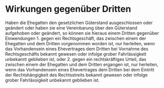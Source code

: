 # Wirkungen gegenüber Dritten

Haben die Ehegatten den gesetzlichen Güterstand ausgeschlossen oder geändert oder haben sie eine Vereinbarung über den Güterstand aufgehoben oder geändert, so können sie hieraus einem Dritten gegenüber Einwendungen  1\.
 gegen ein Rechtsgeschäft, das zwischen einem der Ehegatten und dem Dritten vorgenommen worden ist, nur herleiten, wenn das Vorhandensein eines Ehevertrages dem Dritten bei Vornahme des Rechtsgeschäfts bekannt gewesen oder infolge grober Fahrlässigkeit unbekannt geblieben ist, oder
 2\.
 gegen ein rechtskräftiges Urteil, das zwischen einem der Ehegatten und dem Dritten ergangen ist, nur herleiten, wenn das Vorhandensein eines Ehevertrages dem Dritten bei dem Eintritt der Rechtshängigkeit des Rechtsstreits bekannt gewesen oder infolge grober Fahrlässigkeit unbekannt geblieben ist.
 

